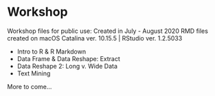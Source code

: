 # Workshop
Workshop files for public use: Created in July - August 2020
RMD files created on macOS Catalina ver. 10.15.5 | RStudio ver. 1.2.5033

* Intro to R & R Markdown
* Data Frame & Data Reshape: Extract
* Data Reshape 2: Long v. Wide Data
* Text Mining

More to come...
